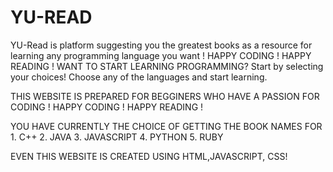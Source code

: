 # YU-READ
YU-Read is platform suggesting you the greatest books as a resource for learning any programming language you want ! HAPPY CODING ! HAPPY READING !
WANT TO START LEARNING PROGRAMMING?
Start by selecting your choices!
Choose any of the languages and start learning.


THIS WEBSITE IS PREPARED FOR BEGGINERS WHO HAVE A PASSION FOR CODING !
              HAPPY CODING ! HAPPY READING !
 
YOU HAVE CURRENTLY THE CHOICE OF GETTING THE BOOK NAMES FOR 1. C++ 
                                                            2. JAVA
                                                            3. JAVASCRIPT
                                                            4. PYTHON 
                                                            5. RUBY
                                                            
EVEN THIS WEBSITE IS CREATED USING HTML,JAVASCRIPT, CSS!
